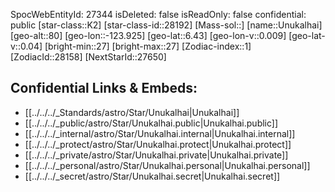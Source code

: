 ﻿---
location:
- 6.43
- 123.925
- 80
tags:
- astro/Star
type: Star
---

SpocWebEntityId: 27344
isDeleted: false
isReadOnly: false
confidential: public
[star-class::K2]
[star-class-id::28192]
[Mass-sol::]
[name::Unukalhai]
[geo-alt::80]
[geo-lon::-123.925]
[geo-lat::6.43]
[geo-lon-v::0.009]
[geo-lat-v::0.04]
[bright-min::27]
[bright-max::27]
[Zodiac-index::1]
[ZodiacId::28158]
[NextStarId::27650]



## Confidential Links & Embeds: 
- [[../../../_Standards/astro/Star/Unukalhai|Unukalhai]] 
- [[../../../_public/astro/Star/Unukalhai.public|Unukalhai.public]] 
- [[../../../_internal/astro/Star/Unukalhai.internal|Unukalhai.internal]] 
- [[../../../_protect/astro/Star/Unukalhai.protect|Unukalhai.protect]] 
- [[../../../_private/astro/Star/Unukalhai.private|Unukalhai.private]] 
- [[../../../_personal/astro/Star/Unukalhai.personal|Unukalhai.personal]] 
- [[../../../_secret/astro/Star/Unukalhai.secret|Unukalhai.secret]] 
